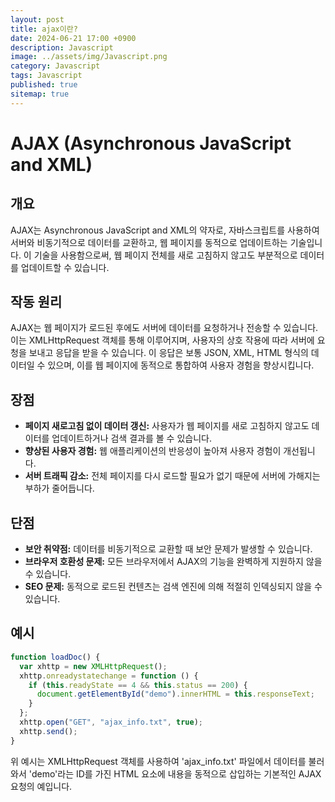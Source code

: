 ```yaml
---
layout: post
title: ajax이란?
date: 2024-06-21 17:00 +0900
description: Javascript
image: ../assets/img/Javascript.png
category: Javascript
tags: Javascript
published: true
sitemap: true
---
```


# AJAX (Asynchronous JavaScript and XML)

## 개요

AJAX는 Asynchronous JavaScript and XML의 약자로, 자바스크립트를 사용하여 서버와 비동기적으로 데이터를 교환하고, 웹 페이지를 동적으로 업데이트하는 기술입니다. 이 기술을 사용함으로써, 웹 페이지 전체를 새로 고침하지 않고도 부분적으로 데이터를 업데이트할 수 있습니다.

## 작동 원리

AJAX는 웹 페이지가 로드된 후에도 서버에 데이터를 요청하거나 전송할 수 있습니다. 이는 XMLHttpRequest 객체를 통해 이루어지며, 사용자의 상호 작용에 따라 서버에 요청을 보내고 응답을 받을 수 있습니다. 이 응답은 보통 JSON, XML, HTML 형식의 데이터일 수 있으며, 이를 웹 페이지에 동적으로 통합하여 사용자 경험을 향상시킵니다.

## 장점

- **페이지 새로고침 없이 데이터 갱신:** 사용자가 웹 페이지를 새로 고침하지 않고도 데이터를 업데이트하거나 검색 결과를 볼 수 있습니다.
- **향상된 사용자 경험:** 웹 애플리케이션의 반응성이 높아져 사용자 경험이 개선됩니다.
- **서버 트래픽 감소:** 전체 페이지를 다시 로드할 필요가 없기 때문에 서버에 가해지는 부하가 줄어듭니다.

## 단점

- **보안 취약점:** 데이터를 비동기적으로 교환할 때 보안 문제가 발생할 수 있습니다.
- **브라우저 호환성 문제:** 모든 브라우저에서 AJAX의 기능을 완벽하게 지원하지 않을 수 있습니다.
- **SEO 문제:** 동적으로 로드된 컨텐츠는 검색 엔진에 의해 적절히 인덱싱되지 않을 수 있습니다.

## 예시

```javascript
function loadDoc() {
  var xhttp = new XMLHttpRequest();
  xhttp.onreadystatechange = function () {
    if (this.readyState == 4 && this.status == 200) {
      document.getElementById("demo").innerHTML = this.responseText;
    }
  };
  xhttp.open("GET", "ajax_info.txt", true);
  xhttp.send();
}
```

위 예시는 XMLHttpRequest 객체를 사용하여 'ajax_info.txt' 파일에서 데이터를 불러와서 'demo'라는 ID를 가진 HTML 요소에 내용을 동적으로 삽입하는 기본적인 AJAX 요청의 예입니다.
